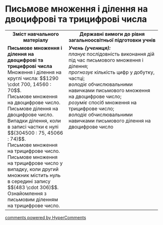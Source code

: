 <div id="hypercomments_widget" class="js-hypercomments-widget invisible"></div>

# Письмове множення і ділення на двоцифрові та трицифрові числа
<table>
  <tr>
    <td width="40%" align="center"><b>Зміст навчального матеріалу<b></td>
    <td width="60%" align="center"><b>Державні вимоги до рівня загальноосвітньої підготовки учнів</b></td>
  </tr>
  <tr>
    <td width="40%" style="vertical-align:top !important;"><b>Письмове множення і ділення на двоцифрові та трицифрові числа</b><br>
Множення і ділення  на круглі числа: $$1290 \cdot 700, 14560 : 70$$.<br> 
Письмове множення на двоцифрове число. Письмове ділення на двоцифрове число.<br>
Випадки ділення, коли в записі частки є нулі $$(304500 : 75, 45066 : 74)$$.<br>
Письмове множення на трицифрове число. Письмове множення на трицифрове число у випадку, коли другий множник містить нуль в середині запису $$(483 \cdot 306)$$.<br>
Ознайомлення з письмовим діленням на трицифрове число.<br></td>
    <td width="60%" style="vertical-align:top !important;"><i><b>Учень (учениця):</b></i><br>
<i>планує </i>послідовність виконання дій під час письмового множення і ділення;<br>
<i>прогнозує</i> кількість цифр у добутку, частці;<br>
<i>володіє</i> обчислювальними навичками письмового множення на двоцифрове число;<br>
<i>розуміє</i> спосіб множення на трицифрове число;<br>
<i>володіє</i> обчислювальними навичками письмового ділення на двоцифрове число<br></td>
  </tr>
</table>

<div class="js-hypercomments-container">
    <a href="http://hypercomments.com" class="hc-link" title="comments widget">comments powered by HyperComments</a>
</div>
